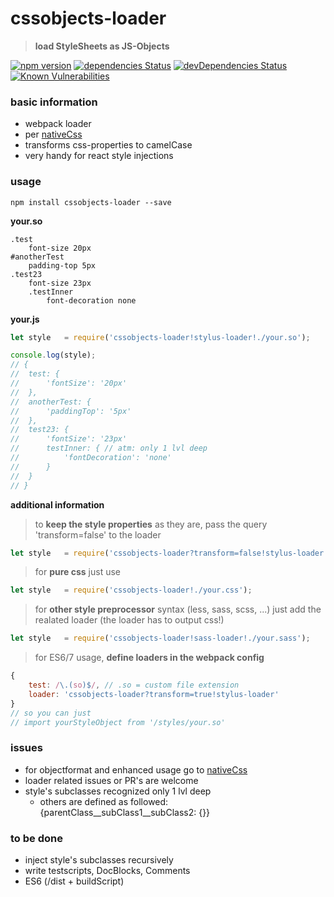 # cssobjects-loader
> **load StyleSheets as JS-Objects**

[![npm version](https://badge.fury.io/js/cssobjects-loader.svg)](https://badge.fury.io/js/cssobjects-loader)
[![dependencies Status](https://david-dm.org/doubleu23/cssobjects-loader/status.svg)](https://david-dm.org/doubleu23/cssobjects-loader)
[![devDependencies Status](https://david-dm.org/doubleu23/cssobjects-loader/dev-status.svg)](https://david-dm.org/doubleu23/cssobjects-loader?type=dev)
[![Known Vulnerabilities](https://snyk.io/test/github/doubleu23/cssobjects-loader/badge.svg)](https://snyk.io/test/github/doubleu23/cssobjects-loader)  

### basic information
* webpack loader
* per [nativeCss](https://github.com/raphamorim/native-css)
* transforms css-properties to camelCase
* very handy for react style injections

### usage 
```npm install cssobjects-loader --save```

__your.so__
```Stylus
.test
	font-size 20px
#anotherTest
	padding-top 5px
.test23
	font-size 23px
    .testInner
        font-decoration none
```

__your.js__
```Javascript
let style 	= require('cssobjects-loader!stylus-loader!./your.so');

console.log(style);
// {
// 	test: {
// 		'fontSize': '20px'
// 	},
// 	anotherTest: {
// 		'paddingTop': '5px'
// 	},
// 	test23: {
// 		'fontSize': '23px'
//      testInner: { // atm: only 1 lvl deep
//          'fontDecoration': 'none'
//      }
// 	}
// }
```

__additional information__
> to __keep the style properties__ as they are, pass the query 'transform=false' to the loader  
```Javascript
let style   = require('cssobjects-loader?transform=false!stylus-loader!./your.so');
```

> for __pure css__ just use
```Javascript
let style   = require('cssobjects-loader!./your.css');
```

> for __other style preprocessor__ syntax (less, sass, scss, ...)
> just add the realated loader (the loader has to output css!)
```Javascript
let style   = require('cssobjects-loader!sass-loader!./your.sass');
```

> for ES6/7 usage, __define loaders in the webpack config__  
```Javascript
{
    test: /\.(so)$/, // .so = custom file extension
    loader: 'cssobjects-loader?transform=true!stylus-loader'
}
// so you can just
// import yourStyleObject from '/styles/your.so'
```

### issues
* for objectformat and enhanced usage go to [nativeCss](https://github.com/raphamorim/native-css)
* loader related issues or PR's are welcome
* style's subclasses recognized only 1 lvl deep
  * others are defined as followed: {parentClass__subClass1__subClass2: {}}

### to be done  
* inject style's subclasses recursively
* write testscripts, DocBlocks, Comments
* ES6 (/dist + buildScript)
